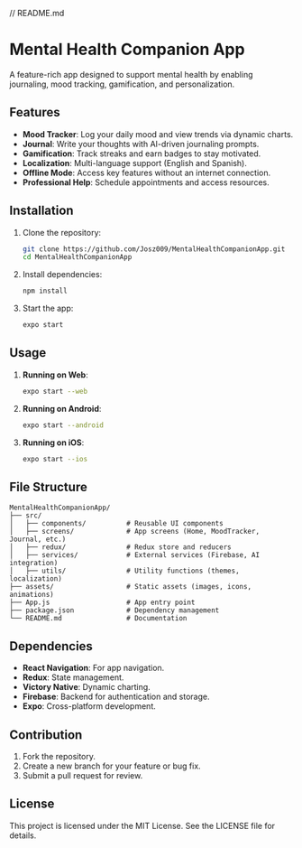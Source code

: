 // README.md

# Mental Health Companion App

A feature-rich app designed to support mental health by enabling journaling, mood tracking, gamification, and personalization.

## Features

- **Mood Tracker**: Log your daily mood and view trends via dynamic charts.
- **Journal**: Write your thoughts with AI-driven journaling prompts.
- **Gamification**: Track streaks and earn badges to stay motivated.
- **Localization**: Multi-language support (English and Spanish).
- **Offline Mode**: Access key features without an internet connection.
- **Professional Help**: Schedule appointments and access resources.

## Installation

1. Clone the repository:
   ```bash
   git clone https://github.com/Josz009/MentalHealthCompanionApp.git
   cd MentalHealthCompanionApp
   ```

2. Install dependencies:
   ```bash
   npm install
   ```

3. Start the app:
   ```bash
   expo start
   ```

## Usage

1. **Running on Web**:
   ```bash
   expo start --web
   ```
2. **Running on Android**:
   ```bash
   expo start --android
   ```
3. **Running on iOS**:
   ```bash
   expo start --ios
   ```

## File Structure

```
MentalHealthCompanionApp/
├── src/
│   ├── components/          # Reusable UI components
│   ├── screens/             # App screens (Home, MoodTracker, Journal, etc.)
│   ├── redux/               # Redux store and reducers
│   ├── services/            # External services (Firebase, AI integration)
│   ├── utils/               # Utility functions (themes, localization)
├── assets/                  # Static assets (images, icons, animations)
├── App.js                   # App entry point
├── package.json             # Dependency management
└── README.md                # Documentation
```

## Dependencies

- **React Navigation**: For app navigation.
- **Redux**: State management.
- **Victory Native**: Dynamic charting.
- **Firebase**: Backend for authentication and storage.
- **Expo**: Cross-platform development.

## Contribution

1. Fork the repository.
2. Create a new branch for your feature or bug fix.
3. Submit a pull request for review.

## License

This project is licensed under the MIT License. See the LICENSE file for details.
